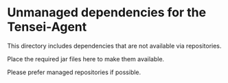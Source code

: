 # Unmanaged dependencies for the Tensei-Agent

This directory includes dependencies that are not available via repositories.

Place the required jar files here to make them available.

Please prefer managed repositories if possible.

